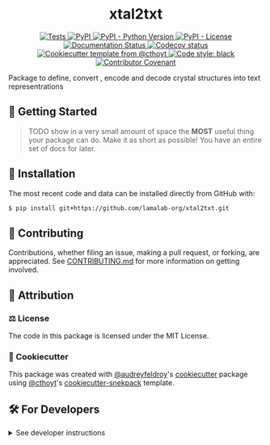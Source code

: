 <!--
<p align="center">
  <img src="https://github.com/lamalab-org/xtal2txt/raw/main/docs/source/logo.png" height="150">
</p>
-->

<h1 align="center">
  xtal2txt
</h1>

<p align="center">
    <a href="https://github.com/lamalab-org/xtal2txt/actions/workflows/tests.yml">
        <img alt="Tests" src="https://github.com/lamalab-org/xtal2txt/workflows/Tests/badge.svg" />
    </a>
    <a href="https://pypi.org/project/xtal2txt">
        <img alt="PyPI" src="https://img.shields.io/pypi/v/xtal2txt" />
    </a>
    <a href="https://pypi.org/project/xtal2txt">
        <img alt="PyPI - Python Version" src="https://img.shields.io/pypi/pyversions/xtal2txt" />
    </a>
    <a href="https://github.com/lamalab-org/xtal2txt/blob/main/LICENSE">
        <img alt="PyPI - License" src="https://img.shields.io/pypi/l/xtal2txt" />
    </a>
    <a href='https://xtal2txt.readthedocs.io/en/latest/?badge=latest'>
        <img src='https://readthedocs.org/projects/xtal2txt/badge/?version=latest' alt='Documentation Status' />
    </a>
    <a href="https://codecov.io/gh/lamalab-org/xtal2txt/branch/main">
        <img src="https://codecov.io/gh/lamalab-org/xtal2txt/branch/main/graph/badge.svg" alt="Codecov status" />
    </a>  
    <a href="https://github.com/cthoyt/cookiecutter-python-package">
        <img alt="Cookiecutter template from @cthoyt" src="https://img.shields.io/badge/Cookiecutter-snekpack-blue" /> 
    </a>
    <a href='https://github.com/psf/black'>
        <img src='https://img.shields.io/badge/code%20style-black-000000.svg' alt='Code style: black' />
    </a>
    <a href="https://github.com/lamalab-org/xtal2txt/blob/main/.github/CODE_OF_CONDUCT.md">
        <img src="https://img.shields.io/badge/Contributor%20Covenant-2.1-4baaaa.svg" alt="Contributor Covenant"/>
    </a>
</p>

Package to define, convert , encode and decode crystal structures into text representrations

## 💪 Getting Started

> TODO show in a very small amount of space the **MOST** useful thing your package can do.
> Make it as short as possible! You have an entire set of docs for later.


## 🚀 Installation

<!-- Uncomment this section after your first ``tox -e finish``
The most recent release can be installed from
[PyPI](https://pypi.org/project/xtal2txt/) with:

```shell
$ pip install xtal2txt
```
-->

The most recent code and data can be installed directly from GitHub with:

```bash
$ pip install git+https://github.com/lamalab-org/xtal2txt.git
```

## 👐 Contributing

Contributions, whether filing an issue, making a pull request, or forking, are appreciated. See
[CONTRIBUTING.md](https://github.com/lamalab-org/xtal2txt/blob/master/.github/CONTRIBUTING.md) for more information on getting involved.

## 👋 Attribution

### ⚖️ License

The code in this package is licensed under the MIT License.

<!--
### 📖 Citation

Citation goes here!
-->

<!--
### 🎁 Support

This project has been supported by the following organizations (in alphabetical order):

- [Harvard Program in Therapeutic Science - Laboratory of Systems Pharmacology](https://hits.harvard.edu/the-program/laboratory-of-systems-pharmacology/)

-->

<!--
### 💰 Funding

This project has been supported by the following grants:

| Funding Body                                             | Program                                                                                                                       | Grant           |
|----------------------------------------------------------|-------------------------------------------------------------------------------------------------------------------------------|-----------------|
| DARPA                                                    | [Automating Scientific Knowledge Extraction (ASKE)](https://www.darpa.mil/program/automating-scientific-knowledge-extraction) | HR00111990009   |
-->

### 🍪 Cookiecutter

This package was created with [@audreyfeldroy](https://github.com/audreyfeldroy)'s
[cookiecutter](https://github.com/cookiecutter/cookiecutter) package using [@cthoyt](https://github.com/cthoyt)'s
[cookiecutter-snekpack](https://github.com/cthoyt/cookiecutter-snekpack) template.

## 🛠️ For Developers

<details>
  <summary>See developer instructions</summary>

The final section of the README is for if you want to get involved by making a code contribution.

### Development Installation

To install in development mode, use the following:

```bash
$ git clone git+https://github.com/lamalab-org/xtal2txt.git
$ cd xtal2txt
$ pip install -e .
```

### 🥼 Testing

After cloning the repository and installing `tox` with `pip install tox`, the unit tests in the `tests/` folder can be
run reproducibly with:

```shell
$ tox
```

Additionally, these tests are automatically re-run with each commit in a [GitHub Action](https://github.com/lamalab-org/xtal2txt/actions?query=workflow%3ATests).

### 📖 Building the Documentation

The documentation can be built locally using the following:

```shell
$ git clone git+https://github.com/lamalab-org/xtal2txt.git
$ cd xtal2txt
$ tox -e docs
$ open docs/build/html/index.html
``` 

The documentation automatically installs the package as well as the `docs`
extra specified in the [`setup.cfg`](setup.cfg). `sphinx` plugins
like `texext` can be added there. Additionally, they need to be added to the
`extensions` list in [`docs/source/conf.py`](docs/source/conf.py).

### 📦 Making a Release

After installing the package in development mode and installing
`tox` with `pip install tox`, the commands for making a new release are contained within the `finish` environment
in `tox.ini`. Run the following from the shell:

```shell
$ tox -e finish
```

This script does the following:

1. Uses [Bump2Version](https://github.com/c4urself/bump2version) to switch the version number in the `setup.cfg`,
   `src/xtal2txt/version.py`, and [`docs/source/conf.py`](docs/source/conf.py) to not have the `-dev` suffix
2. Packages the code in both a tar archive and a wheel using [`build`](https://github.com/pypa/build)
3. Uploads to PyPI using [`twine`](https://github.com/pypa/twine). Be sure to have a `.pypirc` file configured to avoid the need for manual input at this
   step
4. Push to GitHub. You'll need to make a release going with the commit where the version was bumped.
5. Bump the version to the next patch. If you made big changes and want to bump the version by minor, you can
   use `tox -e bumpversion -- minor` after.
</details>
